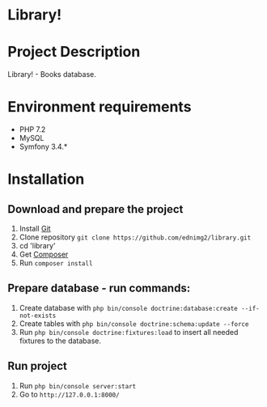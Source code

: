 # Library!

# Project Description

Library! - Books database. 

# Environment requirements

* PHP 7.2
* MySQL
* Symfony 3.4.*

# Installation
## Download and prepare the project

1. Install [Git](https://git-scm.com/downloads)
1. Clone repository `git clone https://github.com/ednimg2/library.git`
1. cd 'library'
1. Get [Composer](https://getcomposer.org/download/)
1. Run `composer install`

## Prepare database - run commands:
1. Create database with `php bin/console doctrine:database:create --if-not-exists`
1. Create tables with `php bin/console doctrine:schema:update --force`
1. Run `php bin/console doctrine:fixtures:load` to insert all needed fixtures to the database.

## Run project

1. Run `php bin/console server:start`
1. Go to `http://127.0.0.1:8000/`
